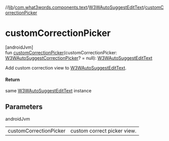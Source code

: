 //[lib](../../../index.md)/[com.what3words.components.text](../index.md)/[W3WAutoSuggestEditText](index.md)/[customCorrectionPicker](custom-correction-picker.md)

# customCorrectionPicker

[androidJvm]\
fun [customCorrectionPicker](custom-correction-picker.md)(customCorrectionPicker: [W3WAutoSuggestCorrectionPicker](../../com.what3words.components.picker/-w3-w-auto-suggest-correction-picker/index.md)? = null): [W3WAutoSuggestEditText](index.md)

Add custom correction view to [W3WAutoSuggestEditText](index.md).

#### Return

same [W3WAutoSuggestEditText](index.md) instance

## Parameters

androidJvm

| | |
|---|---|
| customCorrectionPicker | custom correct picker view. |

